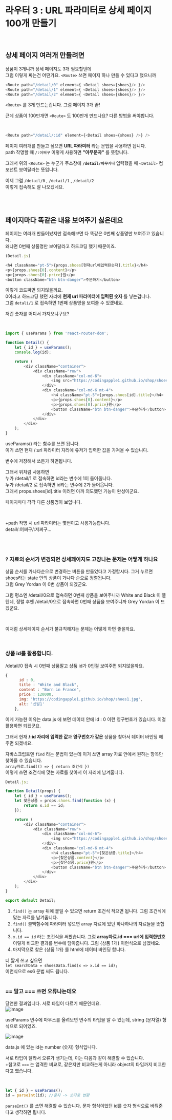 # 라우터 3 : URL 파라미터로 상세 페이지 100개 만들기

<br>

## 상세 페이지 여러개 만들려면

상품이 3개니까 상세 페이지도 3개 필요할텐데 <br>
그럼 이렇게 짜는건 어떤가요. `<Route>` 쓰면 페이지 하나 만들 수 있다고 했으니까

```js
<Route path="/detail/0" element={ <Detail shoes={shoes}/> }/>
<Route path="/detail/1" element={ <Detail shoes={shoes}/> }/>
<Route path="/detail/2" element={ <Detail shoes={shoes}/> }/>
```

`<Route>` 를 3개 만드는겁니다. 그럼 페이지 3개 끝! <br>

근데 상품이 100만개면 `<Route>` 도 100만개 만드나요? 다른 방법을 써야합니다.

<br>

```js
<Route path="/detail/:id" element={<Detail shoes={shoes} />} />
```

페이지 여러개를 만들고 싶으면 **URL 파라미터** 라는 문법을 사용하면 됩니다. <br>
path 작명할 때 `/:어쩌구` 이렇게 사용하면 **"아무문자"** 를 뜻합니다. <br>

그래서 위의 `<Route>` 는 누군가 주소창에 **`/detail/아무거나`** 입력했을 때 `<Detail>` 컴포넌트 보여달라는 뜻입니다. <br>

이제 그럼 `/detail/0` , `/detail/1` , `/detail/2` <br>
이렇게 접속해도 잘 나오겠네요.

<br><br>

## 페이지마다 똑같은 내용 보여주기 싫은데요

페이지는 여러개 만들어놨지만 접속해보면 다 똑같은 0번째 상품명만 보여주고 있습니다. <br>
왜냐면 0번째 상품명만 보여달라고 하드코딩 했기 때문이죠.
<br>

```js
(Detail.js)

<h4 className="pt-5">{props.shoes[현재url에입력된숫자].title}</h4>
<p>{props.shoes[0].content}</p>
<p>{props.shoes[0].price}원</p>
<button className="btn btn-danger">주문하기</button>
```

이렇게 코드짜면 되지않을까요. <br>
0이라고 하드코딩 했던 자리에 **현재 url 파라미터에 입력된 숫자** 를 넣는겁니다. <br>
그럼 `detali/1` 로 접속하면 1번째 상품명을 보여줄 수 있겠네요. <br>

저런 숫자를 어디서 가져오냐구요?

<br>

```js
import { useParams } from 'react-router-dom';

function Detail() {
    let { id } = useParams();
    console.log(id);

    return (
        <div className="container">
            <div className="row">
                <div className="col-md-6">
                    <img src="https://codingapple1.github.io/shop/shoes1.jpg" width="100%" />
                </div>
                <div className="col-md-6 mt-4">
                    <h4 className="pt-5">{props.shoes[id].title}</h4>
                    <p>{props.shoes[0].content}</p>
                    <p>{props.shoes[0].price}원</p>
                    <button className="btn btn-danger">주문하기</button>
                </div>
            </div>
        </div>
    );
}
```

useParams() 라는 함수를 쓰면 됩니다. <br>
이거 쓰면 현재 /:url 파라미터 자리에 유저가 입력한 값을 가져올 수 있습니다. <br>

변수에 저장해서 쓰든가 하면됩니다. <br>

그래서 위처럼 사용하면 <br>
누가 /detail/1 로 접속하면 id라는 변수에 1이 들어옵니다. <br>
누가 /detail/2 로 접속하면 id라는 변수에 2가 들어옵니다. <br>
그래서 props.shoes[id].title 이러면 아까 의도했던 기능이 완성이군요. <br>

페이지마다 각각 다른 상품명이 보입니다.

<br>

+path 작명 시 url 파라미터는 몇번이고 사용가능합니다. <br>
detail/:어쩌구/:저쩌구...

<br><br>

### ? 자료의 순서가 변경되면 상세페이지도 고장나는 문제는 어떻게 하나요

상품 순서를 가나다순으로 변경하는 버튼을 만들었다고 가정합시다. 그거 누르면 shoes라는 state 안의 상품이 가나다 순으로 정렬됩니다. <br>
그럼 Grey Yordan 이 0번 상품이 되겠군요. <br>

그럼 평소엔 /detail/0으로 접속하면 0번째 상품을 보여주니까 White and Black 이 뜰텐데, 정렬 후엔 /detail/0으로 접속하면 0번째 상품을 보여주니까 Grey Yordan 이 뜨겠군요.

<br>

이처럼 상세페이지 순서가 불규칙해지는 문제는 어떻게 하면 좋을까요.

<br>

### 상품 id를 활용합니다.

/detail/0 접속 시 0번째 상품말고 상품 id가 0인걸 보여주면 되지않을까요. <br>

```js
{
      id : 0,
      title : "White and Black",
      content : "Born in France",
      price : 120000,
      img: 'https://codingapple1.github.io/shop/shoes1.jpg',
      alt: '신발1'
    },
```

이게 가능한 이유는 data.js 에 보면 데이터 안에 id : 0 이런 영구번호가 있습니다. 이걸 활용하면 되겠군요. <br>

그래서 현재 **/:id 자리에 입력한 값**과 **영구번호가 같은** 상품을 찾아서 데이터 바인딩 해주면 되겠네요. <br>

자바스크립트엔 `find` 라는 문법이 있는데 이거 쓰면 array 자료 안에서 원하는 항목만 찾아올 수 있습니다. <br>
`array자료.find(() => { return 조건식 })` <br>
이렇게 쓰면 조건식에 맞는 자료를 찾아서 이 자리에 남겨줍니다. <br>

```js
Detail.js;

function Detail(props) {
    let { id } = useParams();
    let 찾은상품 = props.shoes.find(function (x) {
        return x.id == id;
    });

    return (
        <div className="container">
            <div className="row">
                <div className="col-md-6">
                    <img src="https://codingapple1.github.io/shop/shoes1.jpg" width="100%" />
                </div>
                <div className="col-md-6 mt-4">
                    <h4 className="pt-5">{찾은상품.title}</h4>
                    <p>{찾은상품.content}</p>
                    <p>{찾은상품.price}원</p>
                    <button className="btn btn-danger">주문하기</button>
                </div>
            </div>
        </div>
    );
}

export default Detail;
```

1. `find()` 는 array 뒤에 붙일 수 있으면 return 조건식 적으면 됩니다. 그럼 조건식에 맞는 자료를 남겨줍니다.
2. `find()` 콜백함수에 파라미터 넣으면 array 자료에 있던 하나하나의 자료들을 뜻합니다.
3. `x.id == id` 라는 조건식을 써봤습니다. 그럼 **array자료.id === url에 입력한번호** 이렇게 비교한 결과를 변수에 담아줍니다. 그럼 {상품 1개} 이런식으로 남겠네요.
4. 마지막으로 찾은 {상품 1개} 를 html에 데이터 바인딩 합니다.

더 짧게 쓰고 싶으면 <br>
`let searchData = shoesData.find(x => x.id == id);` <br>
이런식으로 es6 문법 써도 됩니다. <br><br>

### == 말고 === 쓰면 오류나는데요

당연한 결과입니다. 서로 타입이 다르기 때문인데요. <br>
![image](https://user-images.githubusercontent.com/87457620/186891171-f8358fb4-54ec-45d7-a653-e43dbe2ea35d.png)

useParams 변수에 마우스를 올려보면 변수의 타입을 알 수 있는데, string (문자열) 형식으로 되어있죠. <br>

![image](https://user-images.githubusercontent.com/87457620/186891408-47b41027-883a-4344-8ce3-470232ce4493.png)

data.js 에 있는 id는 number (숫자) 형식입니다. <br>

서로 타입이 달라서 오류가 생기는데, 이는 다음과 같이 해결할 수 있습니다. <br> +참고로 `===` 는 엄격한 비교로, 같은지만 비교하는게 아니라 object의 타입까지 비교한다고 했습니다.

<br>

```js
let { id } = useParams();
id = parseInt(id); //문자 -> 숫자로 변환
```

`parseInt()` 를 쓰면 해결할 수 있습니다. 문자 형식이었던 id를 숫자 형식으로 바꿔준다고 생각하면 됩니다. <br>
